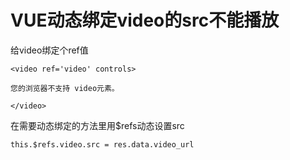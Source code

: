 

# VUE动态绑定video的src不能播放


给video绑定个ref值
```
<video ref='video' controls>
 
您的浏览器不支持 video元素。
 
</video>
```


在需要动态绑定的方法里用$refs动态设置src
```
this.$refs.video.src = res.data.video_url
```